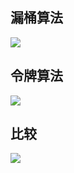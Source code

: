 ## 漏桶算法

![](https://ww4.sinaimg.cn/large/006tNc79ly1g3yff9asutj30zc0lk762.jpg)

## 令牌算法

![](https://ww3.sinaimg.cn/large/006tNc79ly1g3yfhpmhsrj30xg0o276s.jpg)

## 比较

![](https://ww2.sinaimg.cn/large/006tNc79ly1g3yfkhpb7uj30o80jut9k.jpg)



